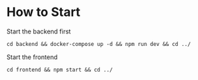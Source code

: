 # How to Start
Start the backend first
```
cd backend && docker-compose up -d && npm run dev && cd ../
```

Start the frontend
```
cd frontend && npm start && cd ../
```

